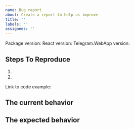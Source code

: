 ```yaml
---
name: Bug report
about: Create a report to help us improve
title: ''
labels: ''
assignees: ''
---
```


<!--
  Please provide a clear and concise description of what the bug is. Include
  screenshots if needed. Please test using the latest version of the relevant
  @altiore/twa package to make sure your issue has not already been fixed.
-->

Package version:
React version:
Telegram.WebApp version: <!--If the error occurs in the WebApp -->

## Steps To Reproduce

1.
2.

<!--
  Your bug will get fixed much faster if we can run your code and it doesn't
  have dependencies other than React. Issues without reproduction steps or
  code examples may be immediately closed as not actionable.
-->

Link to code example:

<!--
  Please provide a CodeSandbox (https://codesandbox.io/s/new), a link to a
  repository on GitHub, or provide a minimal code example that reproduces the
  problem. You may provide a screenshot of the application if you think it is
  relevant to your bug report. Here are some tips for providing a minimal
  example: https://stackoverflow.com/help/mcve.
-->

## The current behavior

## The expected behavior
